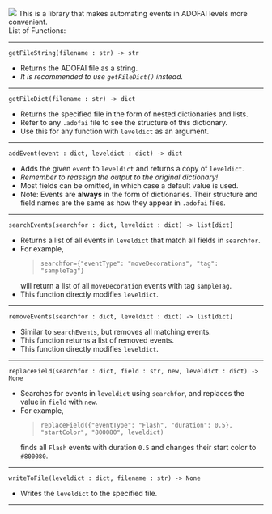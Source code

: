 ![](https://i.imgur.com/y6hOYx3.png)
This is a library that makes automating events in ADOFAI levels more convenient.
<br>List of Functions:<br>
<hr>
<code>getFileString(filename : str) -> str</code>
<ul>
    <li>Returns the ADOFAI file as a string. 
    <li> <em> It is recommended to use <code>getFileDict()</code> instead.</em>
</ul>
<hr>
<code>getFileDict(filename : str) -> dict</code>
<ul>
    <li>Returns the specified file in the form of nested dictionaries and lists.
    <li>Refer to any <code>.adofai</code> file to see the structure of this dictionary.
    <li>Use this for any function with <code>leveldict</code> as an argument.
</ul>
<hr>
<code>addEvent(event : dict, leveldict : dict) -> dict</code>
<ul>
    <li>Adds the given <code>event</code> to <code>leveldict</code> and returns a copy of <code>leveldict</code>.
    <li><em>Remember to reassign the output to the original dictionary!</em>
    <li>Most fields can be omitted, in which case a default value is used.
    <li>Note: Events are <b>always</b> in the form of dictionaries. Their structure and field names are the same as how they appear in <code>.adofai</code> files.
</ul>
<hr>
<code>searchEvents(searchfor : dict, leveldict : dict) -> list[dict]</code>
<ul>
    <li> Returns a list of all events in <code>leveldict</code> that match all fields in <code>searchfor</code>.
    <li> For example, <blockquote> <code>searchfor={"eventType": "moveDecorations", "tag": "sampleTag"}</code></blockquote> will return a list of all <code>moveDecoration</code> events with tag <code>sampleTag</code>.
    <li> This function directly modifies <code>leveldict</code>.
</ul>
<hr>
<code>removeEvents(searchfor : dict, leveldict : dict) -> list[dict]</code>
<ul>
    <li>Similar to <code>searchEvents</code>, but removes all matching events.
    <li>This function returns a list of removed events.
    <li>This function directly modifies <code>leveldict</code>.
</ul>
<hr>
<code>replaceField(searchfor : dict, field : str, new, leveldict : dict) -> None</code>
<ul>
    <li>Searches for events in <code>leveldict</code> using <code>searchfor</code>, and replaces the value in <code>field</code> with <code>new</code>.
    <li>For example, <blockquote><code>replaceField({"eventType": "Flash", "duration": 0.5}, "startColor", "800080", leveldict)</code></blockquote> finds all <code>Flash</code> events with duration <code>0.5</code> and changes their start color to <code>#800080</code>. 
</ul>
<hr>
<code>writeToFile(leveldict : dict, filename : str) -> None</code>
<ul>
    <li>Writes the <code>leveldict</code> to the specified file.
</ul>
<hr><br><br><br><br>

